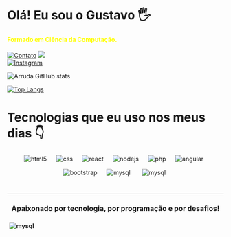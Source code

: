 # <strong style="yellow;"> Olá! Eu sou o Gustavo 🖐️

#### <strong style="color:yellow;">Formado em Ciência da Computação.</strong>
 </strong>


[![Contato](https://img.shields.io/badge/WhatsApp-25D366?style=for-the-badge&logo=whatsapp&logoColor=white)](https://api.whatsapp.com/send?phone=5513996369053&text=Ol%C3%A1%2C%20gostaria%20de%20te%20contratar..%20Entre%20em%20contato%20comigo!)
<a href="https://www.linkedin.com/in/gustavo-arruda-2a664a1b1/" target="_blank"><img src="https://img.shields.io/badge/-LinkedIn-%230077B5?style=for-the-badge&logo=linkedin&logoColor=white" target="_blank"></a>   
[![Instagram](https://img.shields.io/badge/Instagram-red?style=for-the-badge&logo=instagram&logoColor=white)](https://instagram.com/sujeitoprogramador)

![Arruda GitHub stats](https://github-readme-stats.vercel.app/api?username=gugalxp&show_icons=true&theme=radical)

[![Top Langs](https://github-readme-stats.vercel.app/api/top-langs/?username=gugalxp&layout=compact)]()

# Tecnologias que eu uso nos meus dias 👇
<div align="center">

  <img align="center" style="margin: 5px" alt="html5" src="https://img.shields.io/badge/HTML5-E34F26?style=for-the-badge&logo=html5&logoColor=white"/>
&nbsp;
  <img align="center" style="margin: 5px" alt="css" src="https://img.shields.io/badge/CSS3-1572B6?style=for-the-badge&logo=css3&logoColor=white" />
&nbsp;
  <img align="center" alt="react" style="margin: 5px" src="https://img.shields.io/badge/React-20232A?style=for-the-badge&logo=react&logoColor=61DAFB" />
&nbsp;
  <img align="center" alt="nodejs" style="margin: 5px" src="https://img.shields.io/badge/Node.js-43853D?style=for-the-badge&logo=node.js&logoColor=white" />
&nbsp;
  <img align="center" alt="php" style="margin: 5px" src="https://img.shields.io/badge/PHP-777BB4?style=for-the-badge&logo=php&logoColor=white"/>
&nbsp;
   <img align="center" alt="angular" style="margin: 5px" src="https://img.shields.io/badge/Angular-DD0031?style=for-the-badge&logo=angular&logoColor=white" />
&nbsp;
   <img align="center" alt="bootstrap" style="margin: 5px" src="https://img.shields.io/badge/Bootstrap-563D7C?style=for-the-badge&logo=bootstrap&logoColor=white"/>
&nbsp;
   <img align="center" style="margin: 5px" alt="mysql" src="https://img.shields.io/badge/MySQL-00000F?style=for-the-badge&logo=mysql&logoColor=white" />
&nbsp;
   <img align="center" alt="mysql" style="margin: 10px" src="https://img.shields.io/badge/Microsoft_SQL_Server-CC2927?style=for-the-badge&logo=microsoft-sql-server&logoColor=white" />
   
</div><br/>

___

### <strong><div align="center">Apaixonado por tecnologia, por programação e por desafios!</div>
   <img align="center" alt="mysql" style="margin: 5px" src="https://i.pinimg.com/originals/18/a4/94/18a4949fc9c8067172d3b96e302e7097.gif" />
</strong>

